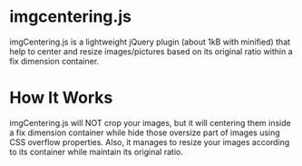 imgcentering.js
===============

imgCentering.js is a lightweight jQuery plugin (about 1kB with minified) that help to center and resize images/pictures based on its original ratio within a fix dimension container.

How It Works
===============

imgCentering.js will NOT crop your images, but it will centering them inside a fix dimension container while hide those oversize part of images using CSS overflow properties. Also, it manages to resize your images according to its container while maintain its original ratio.
